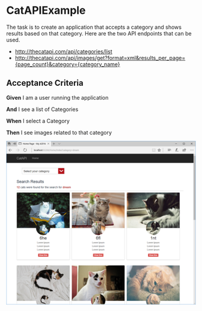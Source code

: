 # CatAPIExample
The task is to create an application that accepts a category and shows results based on that category.
Here are the two API endpoints that can be used.

- http://thecatapi.com/api/categories/list
- http://thecatapi.com/api/images/get?format=xml&results_per_page={page_count}&category={category_name}

## Acceptance Criteria
**Given** I am a user running the application

**And** I see a list of Categories

**When** I select a Category

**Then** I see images related to that category

![CatAPI Screenshot](https://github.com/erossini/CatAPIExample/blob/master/Screenshot/CatAPIScreenshot.PNG)
